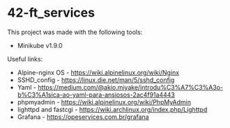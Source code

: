 # 42-ft_services


This project was made with the following tools:

- Minikube v1.9.0


Useful links:

- Alpine-nginx OS - https://wiki.alpinelinux.org/wiki/Nginx
- SSHD_config - https://linux.die.net/man/5/sshd_config
- Yaml - https://medium.com/@akio.miyake/introdu%C3%A7%C3%A3o-b%C3%A1sica-ao-yaml-para-ansiosos-2ac4f91a4443
- phpmyadmin - https://wiki.alpinelinux.org/wiki/PhpMyAdmin
- lighttpd and fastcgi - https://wiki.archlinux.org/index.php/Lighttpd
- Grafana - https://opeservices.com.br/grafana